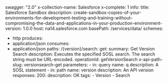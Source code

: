 swagger: "2.0"
x-collection-name: Salesforce
x-complete: 1
info:
  title: Salesforce Sandbox
  description: create-sandbox-copies-of-your-environments-for-development-testing-and-training-without-compromising-the-data-and-applications-in-your-production-environment-
  version: 1.0.0
host: na14.salesforce.com
basePath: /services/data/
schemes:
- http
produces:
- application/json
consumes:
- application/json
paths:
  /{version}/search:
    get:
      summary: Get Version Search
      description: Executes the specified SOSL search. The search string must be URL-encoded.
      operationId: getVersionSearch
      x-api-path-slug: versionsearch-get
      parameters:
      - in: query
        name: q
        description: A SOSL statement
      - in: path
        name: version
        description: An API version
      responses:
        200:
          description: OK
      tags:
      - Version
      - Search